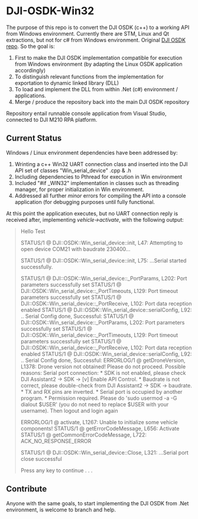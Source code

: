# DJI-OSDK-Win32

The purpose of this repo is to convert the DJI OSDK (c++) to a working API from Windows environment. Currently there are STM, Linux and Qt extractions, but not for c# from Windows environment. Original [DJI OSDK repo](https://github.com/dji-sdk/Onboard-SDK).
So the goal is: 

1. First to make the DJI OSDK implementation compatible for execution from Windows environment (by adapting the Linux OSDK application accordingly)
2. To distinguish relevant functions from the implementation for exportation to dynamic linked library (DLL)
3. To load and implement the DLL from within .Net (c#) environment / applications.
4. Merge / produce the repository back into the main DJI OSDK repository 

Repository entail runnable console application from Visual Studio, connected to DJI M210 RPA platform.

## Current Status

Windows / Linux environment dependencies have been addressed by:

1. Wrinting a c++ Win32 UART connection class and inserted into the DJI API set of classes "Win_serial_device" .cpp & .h
2. Including dependencies to Pthread for execution in Win environment
3. Included "#if _WIN32" implementation in classes such as threading manager, for proper initialization in Win environment. 
4. Addressed all further _minor_ errors for compiling the API into a console application (for debugging purposes until fully functional.

At this point the application executes, but no UART connection reply is received after, implementing _vehicle->activate_, with the following output:

> Hello Test
>
> STATUS/1 @ DJI::OSDK::Win_serial_device::init, L47: Attempting to open device COM21 with baudrate 230400...
>
> STATUS/1 @ DJI::OSDK::Win_serial_device::init, L75: ...Serial started successfully.
>
> STATUS/1 @ DJI::OSDK::Win_serial_device::_PortParams, L202: Port parameters successfully set
> STATUS/1 @ DJI::OSDK::Win_serial_device::_PortTimeouts, L129: Port timeout parameters successfully set
> STATUS/1 @ DJI::OSDK::Win_serial_device::_PortReceive, L102: Port data reception enabled
> STATUS/1 @ DJI::OSDK::Win_serial_device::serialConfig, L92: .. Serial Config done, Successful:
> STATUS/1 @ DJI::OSDK::Win_serial_device::_PortParams, L202: Port parameters successfully set
> STATUS/1 @ DJI::OSDK::Win_serial_device::_PortTimeouts, L129: Port timeout parameters successfully set
> STATUS/1 @ DJI::OSDK::Win_serial_device::_PortReceive, L102: Port data reception enabled
> STATUS/1 @ DJI::OSDK::Win_serial_device::serialConfig, L92: .. Serial Config done, Successful:
> ERRORLOG/1 @ getDroneVersion, L1378: Drone version not obtained! Please do not proceed.
> Possible reasons:
>         Serial port connection:
>                * SDK is not enabled, please check DJI Assistant2 -> SDK -> [v] Enable API Control.
>                * Baudrate is not correct, please double-check from DJI Assistant2 -> SDK -> baudrate.
>                * TX and RX pins are inverted.
>                * Serial port is occupied by another program.
>                * Permission required. Please do 'sudo usermod -a -G dialout $USER' (you do not need to replace $USER with your  username). Then logout and login again
>
> ERRORLOG/1 @ activate, L1267: Unable to initialize some vehicle components!
> STATUS/1 @ getErrorCodeMessage, L656: Activate
> STATUS/1 @ getCommonErrorCodeMessage, L722: ACK_NO_RESPONSE_ERROR
> 
> STATUS/1 @ DJI::OSDK::Win_serial_device::Close, L321: ...Serial port close successful
>
> Press any key to continue . . .

## Contribute

Anyone with the same goals, to start implementing the DJI OSDK from .Net environment, is welcome to branch and help.
